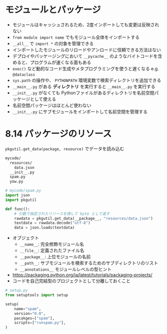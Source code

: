 # モジュールとパッケージ

- モジュールはキャッシュされるため、2度インポートしても変更は反映されない
- `from module import name` でもモジュール全体をインポートする
- `__all__` で `import *` の対象を管理できる
- インポートしたモジュールのリロードやアンロードに信頼できる方法はない
- デプロイやパッケージングにおいて `__pycache__` のようなバイトコードを含めると、プログラムが速くなる面もある
- `exec()` など動的なコード生成やメタプログラミングを使うと遅くなる e.g. `@dataclass`
- `sys.path` の操作や、 `PYTHONPATH` 環境変数で検索ディレクトリを追加できる
- `__main__.py` がある **ディレクトリ** を実行すると `__main__.py` を実行する
- `__init__.py` がなくても Pythonファイルがあるディレクトリを名前空間パッケージとして使える
- 名前空間パッケージはほとんど使わない
- `__init__.py` にサブモジュールをインポートして名前空間を管理する

# 8.14 パッケージのリソース

`pkgutil.get_data(package, resource)` でデータを読み込む

```bash
mycode/
  resources/
    data.json
  __init__.py
  spam.py
  yow.py
```

```python
# mycode/spam.py
import json
import pkgutil

def func():
    # 引数で指定されたリソースを探して byte として返す
    rawdata = pkgutil.get_data(__package__, "resources/data.json")
    textdata = rawdata.decode("utf-8")
    data = json.loads(textdata)
```

- オブジェクト
    - `__name__`: 完全修飾モジュール名
    - `__file__`: 定義されたファイル名
    - `__package__`: 上位モジュールの名前
    - `__path__`: サブモジュールを検索するためのサブディレクトリのリスト
    - `__annotations__` モジュールレベルの型ヒント
- https://packaging.python.org/ja/latest/tutorials/packaging-projects/
- コードを自己完結型のプロジェクトとして分離しておくこと

```python
# setup.py
from setuptools import setup

setup(
    name="spam",
    version="0.0",
    pacakges=["spam"],
    scripts=["runspam.py"],
)
```
